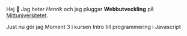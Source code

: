 Hej 👋
Jag heter _Henrik_ och jag pluggar **Webbutveckling** på [Mittuniversitetet](wwww.miun.se).

Just nu gör jag Moment 3 i kursen Intro till programmering i Javascript

<!--
**henriknormansweden/henriknormansweden** is a ✨ _special_ ✨ repository because its `README.md` (this file) appears on your GitHub profile.

Here are some ideas to get you started:

- 🔭 I’m currently working on ...
- 🌱 I’m currently learning ...
- 👯 I’m looking to collaborate on ...
- 🤔 I’m looking for help with ...
- 💬 Ask me about ...
- 📫 How to reach me: ...
- 😄 Pronouns: ...
- ⚡ Fun fact: ...
-->
